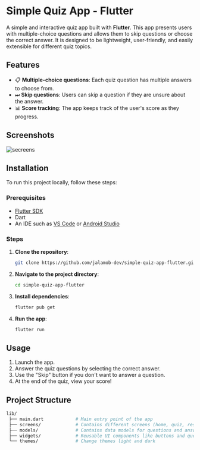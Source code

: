 # Simple Quiz App - Flutter

A simple and interactive quiz app built with **Flutter**. 
This app presents users with multiple-choice questions and allows them to skip questions or choose the correct answer.
It is designed to be lightweight, user-friendly, and easily extensible for different quiz topics.

## Features

- 📋 **Multiple-choice questions**: Each quiz question has multiple answers to choose from.
- ⏭ **Skip questions**: Users can skip a question if they are unsure about the answer.
- 📊 **Score tracking**: The app keeps track of the user's score as they progress.


## Screenshots
![secreens](https://github.com/user-attachments/assets/186dc5c5-b22b-40f7-871f-9192c8446db1)


## Installation

To run this project locally, follow these steps:

### Prerequisites

- [Flutter SDK](https://flutter.dev/docs/get-started/install)
- Dart
- An IDE such as [VS Code](https://code.visualstudio.com/) or [Android Studio](https://developer.android.com/studio)

### Steps

1. **Clone the repository**:
   ```bash
   git clone https://github.com/jalamob-dev/simple-quiz-app-flutter.git
   ```

2. **Navigate to the project directory**:
   ```bash
   cd simple-quiz-app-flutter
   ```

3. **Install dependencies**:
   ```bash
   flutter pub get
   ```

4. **Run the app**:
   ```bash
   flutter run
   ```

## Usage

1. Launch the app.
2. Answer the quiz questions by selecting the correct answer.
3. Use the "Skip" button if you don't want to answer a question.
4. At the end of the quiz, view your score!

## Project Structure

```bash
lib/
 ├── main.dart            # Main entry point of the app
 ├── screens/             # Contains different screens (home, quiz, results)
 ├── models/              # Contains data models for questions and answers
 ├── widgets/             # Reusable UI components like buttons and question cards
 └── themes/              # Change themes light and dark
```
